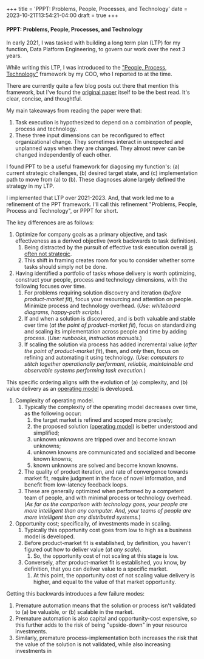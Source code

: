 +++
title = 'PPPT: Problems, People, Processes, and Technology'
date = 2023-10-21T13:54:21-04:00
draft = true
+++

#### PPPT: Problems, People, Processes, and Technology 

In early 2021, I was tasked with building a long term plan (LTP) for my function, Data Platform Engineering, to govern our work over the next 3 years.

While writing this LTP, I was introduced to the ["People, Process, Technology"](https://www.smartsheet.com/content/people-process-technology) framework by my COO, who I reported to at the time. 

There are currently quite a few blog posts out there that mention this framework, but I've found the [original paper](https://collections.uakron.edu/digital/collection/p15960coll1/id/21949/) itself to be the best read. It's clear, concise, and thoughtful.

My main takeaways from reading the paper were that:

1. Task execution is hypothesized to depend on a combination of people, process and technology.
2. These three input dimensions can be reconfigured to effect organizational change. They sometimes interact in unexpected and unplanned ways when they are changed. They almost never can be changed independently of each other.

I found PPT to be a useful framework for diagosing my function's: (a) current strategic challenges, (b) desired target state, and (c) implementation path to move from (a) to (b). These diagnoses alone largely defined the strategy in my LTP.

I implemented that LTP over 2021-2023. And, that work led me to a refinement of the PPT framework. I'll call this refinement "Problems, People, Process and Technology", or PPPT for short.

The key differences are as follows:

1. Optimize for company goals as a primary objective, and task effectiveness as a derived objective (work backwards to task definition).
    1. Being distracted by the pursuit of effective task execution overall [is often not strategic](https://www.iwp.edu/wp-content/uploads/2020/08/What-Is-Strategy.pdf). 
    2. This shift in framing creates room for you to consider whether some tasks should simply not be done.
2. Having identified a portfolio of tasks whose delivery is worth optimizing, construct your people, process and technology dimensions, with the following focuses over time.
    1. For problems requiring solution discovery and iteration (_before product-market fit_), focus your resourcing and attention on people. Minimize process and technology overhead. (_Use: whiteboard diagrams, happy-path scripts._)
    2. If and when a solution is discovered, and is both valuable and stable over time (_at the point of product-market fit_), focus on standardizing and scaling its implementation across people and time by adding process. (_Use: runbooks, instruction manuals._)
    3. If scaling the solution via process has added incremental value (_after the point of product-market fit_), then, and _only_ then, focus on refining and automating it using technology. (_Use: computers to stitch together operationally performant, reliable, maintainable and observable systems performing task execution._)

This specific ordering aligns with the evolution of (a) complexity, and (b) value delivery as an [operating model](https://opexsociety.org/body-of-knowledge/operating-model/) is developed.

1. Complexity of operating model.
    1. Typically the complexity of the operating model decreases over time, as the following occur: 
        1. the target market is refined and scoped more precisely;
        2. the proposed solution ([operating model](https://opexsociety.org/body-of-knowledge/operating-model/)) is better understood and simplified;
        3. unknown unknowns are tripped over and become known unknowns;
        4. unknown knowns are communicated and socialized and become known knowns;
        5. known unknowns are solved and become known knowns.
    2. The quality of product iteration, and rate of convergence towards market fit, require judgment in the face of novel information, and benefit from low-latency feedback loops. 
    3. These are generally optimized when performed by a competent team of people, and with minimal process or technology overhead. (_As far as the comparison with technology goes, your people are more intelligent than any computer. And, your teams of people are more intelligent than any distributed systems._)
2. Opportunity cost; specifically, of investments made in scaling. 
    1. Typically this opportunity cost goes from low to high as a business model is developed.
    2. Before product-market fit is established, by definition, you haven't figured out how to deliver value (_at any scale_). 
        1. So, the opportunity cost of not scaling at this stage is low. 
    3. Conversely, after product-market fit is established, you know, by definition, that you can deliver value to a specific market. 
        1. At this point, the opportunity cost of not scaling value delivery is higher, and equal to the value of that market opportunity.


Getting this backwards introduces a few failure modes:

1. Premature automation means that the solution or process isn't validated to (a) be valuable, or (b) scalable in the market.
2. Premature automation is also capital and opportunity-cost expensive, so this further adds to the risk of being "upside-down" in your resource investments.
3. Similarly, premature process-implementation both increases the risk that the value of the solution is not validated, while also increasing investments in 